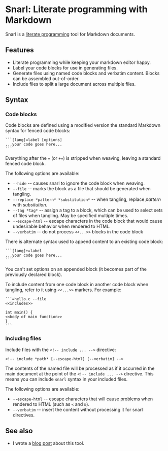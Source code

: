 # Snarl: Literate programming with Markdown

Snarl is a [literate programming][] tool for Markdown documents.

[literate programming]: https://en.wikipedia.org/wiki/Literate_programming

## Features

- Literate programming while keeping your markdown editor happy.
- Label your code blocks for use in generating files.
- Generate files using named code blocks and verbatim content. Blocks
  can be assembled out-of-order.
- Include files to split a large document across multiple files.

## Syntax

### Code blocks

Code blocks are defined using a modified version the standard Markdown syntax for fenced code blocks:

    ```[lang]=label [options]
    ...your code goes here...
    ```

Everything after the `=` (or `+=`) is stripped when weaving, leaving a standard fenced code block.

The following options are available:

- `--hide` -- causes snarl to ignore the code block when weaving.
- `--file` -- marks the block as a file that should be generated when tangling.
- `--replace *pattern* *substitution*` -- when tangling, replace
  _pattern_ with _subsitution_.
- `--tag *tag*` -- assign a tag to a block, which can be used to select sets
  of files when tangling. May be specified multiple times.
- `--escape-html` -- escape characters in the code block that would cause undesirable behavior when rendered to HTML.
- `--verbatim` -- do not process `<<...>>` blocks in the code block

There is alternate syntax used to append content to an existing code block:

    ```[lang]+=label
    ...your code goes here...
    ```

You can't set options on an appended block (it becomes part of the previously declared block).

To include content from one code block in another code block when tangling, refer to it using `<<...>>` markers. For example:

    ```=hello.c --file
    <<includes>>

    int main() {
    <<body of main function>>
    }
    ```


### Including files

Include files with the `<!-- include ... -->` directive:

```
<!-- include *path* [--escape-html] [--verbatim] -->
```

The contents of the named file will be processed as if it occurred in the main document at the point of the `<!-- include ... -->` directive. This means you can include `snarl` syntax in your included files.

The following options are available:

- `--escape-html` -- escape characters that will cause problems when rendered to HTML (such as `<` and `&`).
- `--verbatim` -- insert the content without processing it for snarl directives.

## See also

- I wrote a [blog post][] about this tool.

[blog post]: https://blog.oddbit.com/post/2020-01-15-snarl-a-tool-for-literate-blog/
